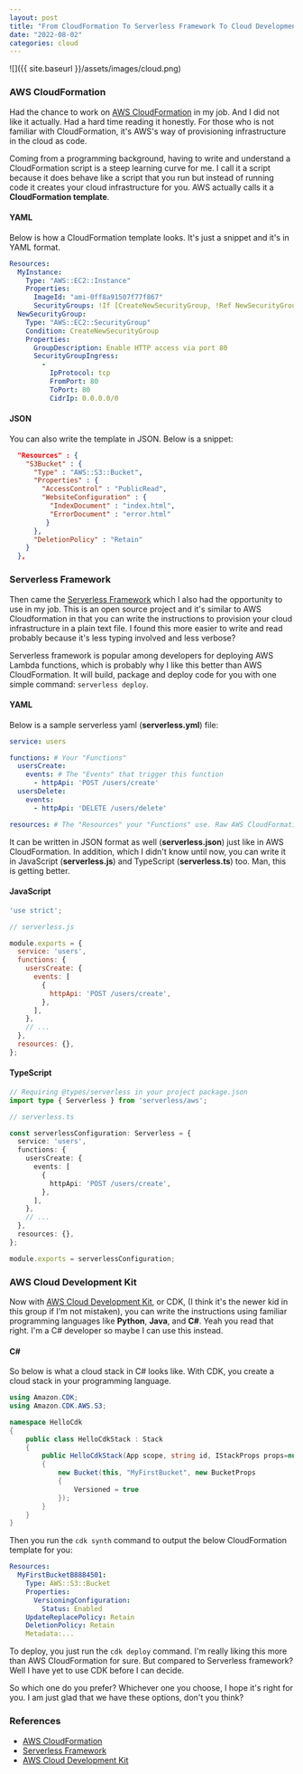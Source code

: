 ```yaml
---
layout: post
title: "From CloudFormation To Serverless Framework To Cloud Development Kit?"
date: "2022-08-02"
categories: cloud
---
```


![]({{ site.baseurl }}/assets/images/cloud.png)

### AWS CloudFormation

Had the chance to work on [AWS CloudFormation](https://aws.amazon.com/cloudformation/) in my job.  And I did not like it actually.  Had a hard time reading it honestly.  For those who is not familiar with CloudFormation, it's AWS's way of provisioning infrastructure in the cloud as code.

Coming from a programming background, having to write and understand a CloudFormation script is a steep learning curve for me.  I call it a script because it does behave like a script that you run but instead of running code it creates your cloud infrastructure for you.  AWS actually calls it a **CloudFormation template**.

#### YAML
Below is how a CloudFormation template looks.  It's just a snippet and it's in YAML format.
```yaml
Resources: 
  MyInstance: 
    Type: "AWS::EC2::Instance"
    Properties: 
      ImageId: "ami-0ff8a91507f77f867"
      SecurityGroups: !If [CreateNewSecurityGroup, !Ref NewSecurityGroup, !Ref ExistingSecurityGroup]
  NewSecurityGroup: 
    Type: "AWS::EC2::SecurityGroup"
    Condition: CreateNewSecurityGroup
    Properties: 
      GroupDescription: Enable HTTP access via port 80
      SecurityGroupIngress: 
        - 
          IpProtocol: tcp
          FromPort: 80
          ToPort: 80
          CidrIp: 0.0.0.0/0
```

#### JSON
You can also write the template in JSON.  Below is a snippet:
```json
  "Resources" : {
    "S3Bucket" : {
      "Type" : "AWS::S3::Bucket",
      "Properties" : {
        "AccessControl" : "PublicRead",
        "WebsiteConfiguration" : {
          "IndexDocument" : "index.html",
          "ErrorDocument" : "error.html"
         }
      },
      "DeletionPolicy" : "Retain"
    }
  },
```

### Serverless Framework

Then came the [Serverless Framework](https://www.serverless.com/) which I also had the opportunity to use in my job.  This is an open source project and it's similar to AWS Cloudformation in that you can write the instructions to provision your cloud infrastructure in a plain text file.  I found this more easier to write and read probably because it's less typing involved and less verbose?

Serverless framework is popular among developers for deploying AWS Lambda functions, which is probably why I like this better than AWS CloudFormation.  It will build, package and deploy code for you with one simple command: `serverless deploy`.

#### YAML
Below is a sample serverless yaml (**serverless.yml**) file:
```yaml
service: users

functions: # Your "Functions"
  usersCreate:
    events: # The "Events" that trigger this function
      - httpApi: 'POST /users/create'
  usersDelete:
    events:
      - httpApi: 'DELETE /users/delete'

resources: # The "Resources" your "Functions" use. Raw AWS CloudFormation goes in here.
```

It can be written in JSON format as well (**serverless.json**) just like in AWS CloudFormation.  In addition, which I didn't know until now, you can write it in JavaScript (**serverless.js**) and TypeScript (**serverless.ts**) too.  Man, this is getting better.

#### JavaScript
```js
'use strict';

// serverless.js

module.exports = {
  service: 'users',
  functions: {
    usersCreate: {
      events: [
        {
          httpApi: 'POST /users/create',
        },
      ],
    },
    // ...
  },
  resources: {},
};
```

#### TypeScript
```ts
// Requiring @types/serverless in your project package.json
import type { Serverless } from 'serverless/aws';

// serverless.ts

const serverlessConfiguration: Serverless = {
  service: 'users',
  functions: {
    usersCreate: {
      events: [
        {
          httpApi: 'POST /users/create',
        },
      ],
    },
    // ...
  },
  resources: {},
};

module.exports = serverlessConfiguration;
```

### AWS Cloud Development Kit
Now with [AWS Cloud Development Kit](https://aws.amazon.com/cdk/), or CDK, (I think it's the newer kid in this group if I'm not mistaken), you can write the instructions using familiar programming languages like **Python**, **Java**, and **C#**.  Yeah you read that right.  I'm a C# developer so maybe I can use this instead.

#### C#
So below is what a cloud stack in C# looks like.  With CDK, you create a cloud stack in your programming language.
```cs
using Amazon.CDK;
using Amazon.CDK.AWS.S3;

namespace HelloCdk
{
    public class HelloCdkStack : Stack
    {
        public HelloCdkStack(App scope, string id, IStackProps props=null) : base(scope, id, props)
        {
            new Bucket(this, "MyFirstBucket", new BucketProps
            {
                Versioned = true
            });
        }
    }
}
```

Then you run the `cdk synth` command to output the below CloudFormation template for you:
```yaml
Resources:
  MyFirstBucketB8884501:
    Type: AWS::S3::Bucket
    Properties:
      VersioningConfiguration:
        Status: Enabled
    UpdateReplacePolicy: Retain
    DeletionPolicy: Retain
    Metadata:...
```

To deploy, you just run the `cdk deploy` command.  I'm really liking this more than AWS CloudFormation for sure.  But compared to Serverless framework?  Well I have yet to use CDK before I can decide.

So which one do you prefer?  Whichever one you choose, I hope it's right for you.  I am just glad that we have these options, don't you think?


### References
* [AWS CloudFormation](https://aws.amazon.com/cloudformation/)
* [Serverless Framework](https://www.serverless.com/)
* [AWS Cloud Development Kit](https://aws.amazon.com/cdk/)
